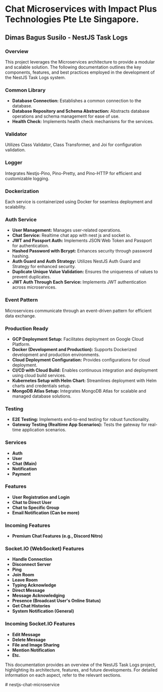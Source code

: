 <!DOCTYPE html>
<html lang="en">

<head>
  <meta charset="UTF-8">
  <meta name="viewport" content="width=device-width, initial-scale=1.0">
</head>

<body>

  <h1>Chat Microservices with Impact Plus Technologies Pte Lte Singapore.</h1>

<h2>Dimas Bagus Susilo -  NestJS Task Logs</h2>

<h3>Overview</h3>

  <p>This project leverages the Microservices architecture to provide a modular and scalable solution. The following documentation outlines the key components, features, and best practices employed in the development of the NestJS Task Logs system.</p>

<h3>Common Library</h3>

  <ul>
    <li><strong>Database Connection:</strong> Establishes a common connection to the database.</li>
    <li><strong>Database Repository and Schema Abstraction:</strong> Abstracts database operations and schema management for ease of use.</li>
    <li><strong>Health Check:</strong> Implements health check mechanisms for the services.</li>
  </ul>

<h3>Validator</h3>

  <p>Utilizes Class Validator, Class Transformer, and Joi for configuration validation.</p>

<h3>Logger</h3>

  <p>Integrates Nestjs-Pino, Pino-Pretty, and Pino-HTTP for efficient and customizable logging.</p>

<h3>Dockerization</h3>

  <p>Each service is containerized using Docker for seamless deployment and scalability.</p>

<h3>Auth Service</h3>

  <ul>
    <li><strong>User Management:</strong> Manages user-related operations.</li>
    <li><strong>Chat Service:</strong> Realtime chat app with nest js and socket io.</li>
    <li><strong>JWT and Passport Auth:</strong> Implements JSON Web Token and Passport for authentication.</li>
    <li><strong>Hashed Password with Bcrypt:</strong> Enhances security through password hashing.</li>
    <li><strong>Auth Guard and Auth Strategy:</strong> Utilizes NestJS Auth Guard and Strategy for enhanced security.</li>
    <li><strong>Duplicate Unique Value Validation:</strong> Ensures the uniqueness of values to prevent duplicates.</li>
    <li><strong>JWT Auth Through Each Service:</strong> Implements JWT authentication across microservices.</li>
  </ul>

<h3>Event Pattern</h3>

  <p>Microservices communicate through an event-driven pattern for efficient data exchange.</p>

<h3>Production Ready</h3>

  <ul>
    <li><strong>GCP Deployment Setup:</strong> Facilitates deployment on Google Cloud Platform.</li>
    <li><strong>Docker (Development and Production):</strong> Supports Dockerized development and production environments.</li>
    <li><strong>Cloud Deployment Configuration:</strong> Provides configurations for cloud deployment.</li>
    <li><strong>CI/CD with Cloud Build:</strong> Enables continuous integration and deployment using cloud build services.</li>
    <li><strong>Kubernetes Setup with Helm Chart:</strong> Streamlines deployment with Helm charts and credentials setup.</li>
    <li><strong>MongoDB Atlas Setup:</strong> Integrates MongoDB Atlas for scalable and managed database solutions.</li>
  </ul>

<h3>Testing</h3>

  <ul>
    <li><strong>E2E Testing:</strong> Implements end-to-end testing for robust functionality.</li>
    <li><strong>Gateway Testing (Realtime App Scenarios):</strong> Tests the gateway for real-time application scenarios.</li>
  </ul>

<h3>Services</h3>

  <ul>
    <li><strong>Auth</strong></li>
    <li><strong>User</strong></li>
    <li><strong>Chat (Main)</strong></li>
    <li><strong>Notification</strong></li>
    <li><strong>Payment</strong></li>
  </ul>

<h3>Features</h3>

  <ul>
    <li><strong>User Registration and Login</strong></li>
    <li><strong>Chat to Direct User</strong></li>
    <li><strong>Chat to Specific Group</strong></li>
    <li><strong>Email Notification (Can be more)</strong></li>
  </ul>

<h3>Incoming Features</h3>

  <ul>
    <li><strong>Premium Chat Features (e.g., Discord Nitro)</strong></li>
  </ul>

<h3>Socket.IO (WebSocket) Features</h3>

  <ul>
    <li><strong>Handle Connection</strong></li>
    <li><strong>Disconnect Server</strong></li>
    <li><strong>Ping</strong></li>
    <li><strong>Join Room</strong></li>
    <li><strong>Leave Room</strong></li>
    <li><strong>Typing Acknowledge</strong></li>
    <li><strong>Direct Message</strong></li>
    <li><strong>Message Acknowledging</strong></li>
    <li><strong>Presence (Broadcast User's Online Status)</strong></li>
    <li><strong>Get Chat Histories</strong></li>
    <li><strong>System Notification (General)</strong></li>
  </ul>

<h3>Incoming Socket.IO Features</h3>

  <ul>
    <li><strong>Edit Message</strong></li>
    <li><strong>Delete Message</strong></li>
    <li><strong>File and Image Sharing</strong></li>
    <li><strong>Mention Notification</strong></li>
    <li><strong>Etc.</strong></li>
  </ul>

  <p>This documentation provides an overview of the NestJS Task Logs project, highlighting its architecture, features, and future developments. For detailed information on each aspect, refer to the relevant sections.</p>

</body>

</html>
# nestjs-chat-microservice
